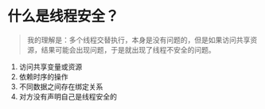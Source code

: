 # 什么是线程安全？

> 我的理解是：多个线程交替执行，本身是没有问题的，但是如果访问共享资源，结果可能会出现问题，于是就出现了线程不安全的问题。

1. 访问共享变量或资源
2. 依赖时序的操作
3. 不同数据之间存在绑定关系
4. 对方没有声明自己是线程安全的
